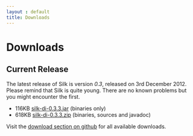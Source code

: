 ```yaml
---
layout : default
title: Downloads
---
```


# Downloads

## <i class="icon-tag"></i> Current Release

The latest release of Silk is version <i>0.3</i>, released on 3rd December 2012.
Please remind that Silk is quite young. There are no known problems but you might encounter the first. 

<ul>
	<li>116KB <a href="https://github.com/downloads/jbee/silk/silk-di-0.3.3.jar">silk-di-0.3.3.jar</a> (binaries only)</li>
	<li>618KB <a href="https://github.com/downloads/jbee/silk/silk-di-0.3.3.jar">silk-di-0.3.3.zip</a> (binaries, sources and javadoc)</li>
</ul> 

Visit the <a href="https://github.com/jbee/silk/downloads">download section on github</a> for all available downloads.   
  
